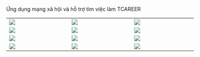 Ứng dụng mạng xã hội và hỗ trợ tìm việc làm TCAREER
<table width="100%">
  <tbody>
    <tr>
      <td width="1%"><img src="https://github.com/user-attachments/assets/2bcd3b69-fd62-4e1e-a51e-8a6405a2a081"/></td>
      <td width="1%"><img src="https://github.com/user-attachments/assets/9f509043-2884-4e83-8ecd-fcd264692416"/></td>
       <td width="1%"><img src="https://github.com/user-attachments/assets/64e8cf83-5819-4dd4-9615-428834e30b9a"/></td>
    </tr>
    <tr>
      <td width="1%"><img src="https://github.com/user-attachments/assets/e3a0d068-f9b5-4d47-8cfb-5f3aa5049ec8"/></td>
      <td width="1%"><img src="https://github.com/user-attachments/assets/3b4e58e3-7c3c-4e23-9cb0-6b42ed9b60c4"/></td>
       <td width="1%"><img src="https://github.com/user-attachments/assets/3977a62d-49ba-4676-a664-da53b46f51fe"/></td>
    </tr>
    <tr>
      <td width="1%"><img src="https://github.com/user-attachments/assets/bbaac9b2-a03e-4148-955b-cfd6c5693d8b"/></td>
      <td width="1%"><img src="https://github.com/user-attachments/assets/ed962858-7d24-4681-bb01-1aa562ddae6c"/></td>
       <td width="1%"><img src="https://github.com/user-attachments/assets/afd34573-720e-4b40-8dfd-e798d00cd0f9"/></td>
    </tr>
    <tr>
      <td width="1%"><img src="https://github.com/user-attachments/assets/76c4bbd1-dac1-47ed-99c2-62318657e30f"/></td>
      <td width="1%"><img src="https://github.com/user-attachments/assets/1be3caa1-9972-40c5-bf00-e86e6f01bc9d"/></td>
       <td width="1%"><img src="https://github.com/user-attachments/assets/0635f0bd-df51-41f5-9e2c-08431ce4f966"/></td>
    </tr>
  </tbody>
</table>


















